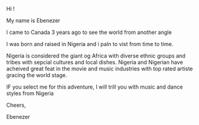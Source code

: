 Hi !

My name is Ebenezer

I came to Canada 3 years ago to see the world from another angle

I was born and raised in Nigeria and i paln to vist from time to time.

Nigeria is considered the giant og Africa with diverse ethnic groups and tribes with sepcial cultures and local dishes. Nigeria and Nigerian have acheived great feat in the movie and music industries with top rated artiste gracing the world stage.

IF you select me for this adventure, I will trill you with music and dance styles from Nigeria

Cheers,

Ebenezer

